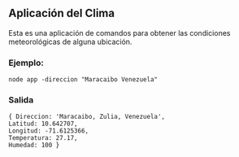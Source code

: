
## Aplicación del Clima

Esta es una aplicación de comandos  para obtener las condiciones meteorológicas de alguna ubicación.

### Ejemplo: 
```
node app -direccion "Maracaibo Venezuela"
```
### Salida 
```
{ Direccion: 'Maracaibo, Zulia, Venezuela',
Latitud: 10.642707,
Longitud: -71.6125366,
Temperatura: 27.17,
Humedad: 100 }
```
